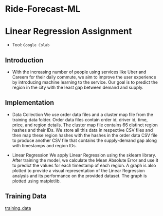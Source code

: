 # Ride-Forecast-ML

# Linear Regression Assignment
- Tool: `Google Colab`
## Introduction
- With the increasing number of people using services like Uber and Careem for their daily commute, we aim to improve the user experience by introducing machine learning to the service. Our goal is to predict the region in the city with the least gap between demand and supply.

## Implementation
- Data Collection
We use order data files and a cluster map file from the training data folder. Order data files contain order id, driver id, time, price, and region details. The cluster map file contains 66 distinct region hashes and their IDs. We store all this data in respective CSV files and then map these region hashes with the hashes in the order data CSV file to produce another CSV file that contains the supply-demand gap along with timestamps and region IDs.

- Linear Regression
We apply Linear Regression using the sklearn library. After training the model, we calculate the Mean Absolute Error and use it to predict the values for each timestamp of each region. A graph is also plotted to provide a visual representation of the Linear Regression analysis and its performance on the provided dataset. The graph is plotted using matplotlib.


## Training Data
[training_data](https://drive.google.com/drive/folders/1WldT3iLe9p9Yd1byN6RC_N9iiD3gtRiS?usp=drive_link)

